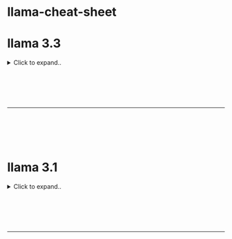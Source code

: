 # llama-cheat-sheet



# llama 3.3

<details><summary>Click to expand..</summary>


# Ollama

## llama 3.3 - 70b (Q4_K_M)
- https://ollama.com/library/llama3.3
```
ollama run llama3.3
```
- This is 70B and slow with RTX 4090

  
</details>



















<br><br>
<br><br>
___
<br><br>
<br><br>






# llama 3.1

<details><summary>Click to expand..</summary>


# Ollama

## llama 3.1 - 8b (Q4_K_M)
- https://ollama.com/library/llama3.1
```
ollama run llama3.1:8b
```
- Works with RTX 4090

  
</details>





<br><br>
<br><br>
___
<br><br>
<br><br>
